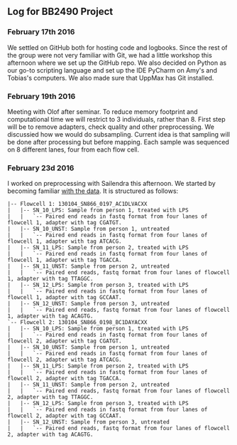 ## Log for BB2490 Project

### February 17th 2016
We settled on GitHub both for hosting code and logbooks. Since the rest of the group were not very familiar with Git, we had a little workshop this afternoon where we set up the GitHub repo. We also decided on Python as our go-to scripting language and set up the IDE PyCharm on Amy's and Tobias's computers. We also made sure that UppMax has Git installed. 

### February 19th 2016
Meeting with Olof after seminar. 
To reduce memory footprint and computational time we will restrict to 3 individuals, rather than 8.
First step will be to remove adapters, check quality and other preprocessing. 
We discussied how we would do subsampling. Current idea is that sampling will be done after processing but before mapping.
Each sample was sequenced on 8 different lanes, four from each flow cell.

### February 23d 2016
I worked on preprocessing with Sailendra this afternoon. We started by becoming familiar [with the data](https://github.com/aerugo/BB2490-RNASeq-Project/wiki/Overview-of-data). It is structured as follows:

```
|-- Flowcell 1: 130104_SN866_0197_AC1DLVACXX
|   |-- SN_10_LPS: Sample from person 1, treated with LPS
|   |   `-- Paired end reads in fastq format from four lanes of flowcell 1, adapter with tag CGATGT.
|   |-- SN_10_UNST: Sample from person 1, untreated
|   |   `-- Paired end reads in fastq format from four lanes of flowcell 1, adapter with tag ATCACG.
|   |-- SN_11_LPS: Sample from person 2, treated with LPS
|   |   `-- Paired end reads in fastq format from four lanes of flowcell 1, adapter with tag TGACCA.
|   |-- SN_11_UNST: Sample from person 2, untreated
|   |   `-- Paired end reads, fastq format from four lanes of flowcell 1, adapter with tag TTAGGC.
|   |-- SN_12_LPS: Sample from person 3, treated with LPS
|   |   `-- Paired end reads in fastq format from four lanes of flowcell 1, adapter with tag GCCAAT.
|   |-- SN_12_UNST: Sample from person 3, untreated
|   |   `-- Paired end reads, fastq format from four lanes of flowcell 1, adapter with tag ACAGTG.
`-- Flowcell 2: 130104_SN866_0198_BC1DAYACXX
|   |-- SN_10_LPS: Sample from person 1, treated with LPS
|   |   `-- Paired end reads in fastq format from four lanes of flowcell 2, adapter with tag CGATGT.
|   |-- SN_10_UNST: Sample from person 1, untreated
|   |   `-- Paired end reads in fastq format from four lanes of flowcell 2, adapter with tag ATCACG.
|   |-- SN_11_LPS: Sample from person 2, treated with LPS
|   |   `-- Paired end reads in fastq format from four lanes of flowcell 2, adapter with tag TGACCA.
|   |-- SN_11_UNST: Sample from person 2, untreated
|   |   `-- Paired end reads, fastq format from four lanes of flowcell 2, adapter with tag TTAGGC.
|   |-- SN_12_LPS: Sample from person 3, treated with LPS
|   |   `-- Paired end reads in fastq format from four lanes of flowcell 2, adapter with tag GCCAAT.
|   |-- SN_12_UNST: Sample from person 3, untreated
|   |   `-- Paired end reads, fastq format from four lanes of flowcell 2, adapter with tag ACAGTG.
```
